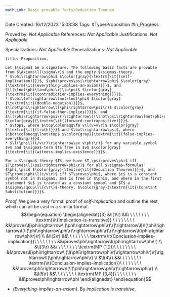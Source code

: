 ```yaml
---
mathLink: Basic provable facts/Deduction Theorem
---
```


<div class="topSpace"></div>

Date Created: 16/12/2023 15:08:38
Tags: #Type/Proposition #In_Progress

Proved by: <i>Not Applicable</i>
References: <i>Not Applicable</i>
Justifications: <i>Not Applicable</i>

Specializations: <i>Not Applicable</i>
Generalizations: <i>Not Applicable</i>

``` ad-Proposition
title: Proposition.

Let $\sigma$ be a signature. The following basic facts are provable from $\Axioms\l(\sigma\r)$ and the empty $\sigma$-theory.
* $\phi\rightarrow\phi$ $\color{gray}{\textrm{\it{(self-implication)}}}$, $\phi\proves\psi\rightarrow\phi$ $\color{gray}{\textrm{\it{(everything-implies-an-axiom)}}}$, and $\l(\lnot\phi\land\phi\r)\to\psi$ $\color{gray}{\textrm{\it{(contradiction-implies-everything)}}}$.
* $\phi\leftrightarrow\lnot\lnot\phi$ $\color{gray}{\textrm{\it{(double-negation)}}}$, $\lnot\phi\rightarrow\l(\phi\rightarrow\psi\r)$ $\color{gray}{\textrm{\it{(if-false-then-implies)}}}$, and $\l(\phi\rightarrow\psi\r)\rightarrow\l(\lnot\psi\rightarrow\lnot\phi\r)$ $\color{gray}{\textrm{\it{(forward-contrapositive)}}}$.
* $\top$, where $\top\coloneqq\fa v\l(v=v\r)$ $\color{gray}{\textrm{\it{(truth)}}}$ and $\bot\rightarrow\psi$, where $\bot\coloneqq\lnot\top$ $\color{gray}{\textrm{\it{(false-implies-everything)}}}$.
* $\l(\phi\l(t/v\r)\rightarrow\ex v\phi\r)$ for any variable symbol $v$ and $\sigma$-term $t$ free in $v$ $\color{gray}{\textrm{\it{(witness-implies-existence)}}}$.

For a $\sigma$-theory $T$, we have $T,\psi\proves\phi$ iff $T\proves\l(\psi\rightarrow\phi\r)$ for all $\sigma$-formulas $\phi,\psi$ $\color{gray}{\textrm{\it{(Deduction Theorem)}}}$, and $T\proves\phi\l(c/v\r)$ iff $T\proves\phi$, where $c$ is a constant symbol not in $\sigma$, $v$ is free in $\phi$, and where in the first statement $c$ is treated as a constant symbol and $T$ a $\sigma\sqcup\l\{c\r\}$-theory. $\color{gray}{\textrm{\it{(Constant Substitution)}}}$.

```

<i>Proof.</i> We give a very formal proof of <i>self-implication</i> and outline the rest, which can all be cast in a similar format.
$$\begin{equation}
    \begin{alignedat}{3}
        &\l(1\r) &&\ \ \ \ \ \ \ \ \textrm{\it{Implication-is-transitive}} \ \ \ \ \ \ \ \ &&\proves\l[\phi\rightarrow\l(\phi\rightarrow\phi\r)\r]\rightarrow\l[\l(\phi\rightarrow\l(\l(\phi\rightarrow\phi\r)\rightarrow\phi\r)\r)\rightarrow\l(\phi\rightarrow\phi\r)\r] \\
        &\l(2\r) &&\ \ \ \ \ \ \ \ \textrm{\it{Conclusion-implies-implication}}\ \ \ \ \ \ \ \ &&\proves\phi\rightarrow\l(\phi\rightarrow\phi\r) \\
        &\l(3\r) &&\ \ \ \ \ \ \ \ \textrm{MP (1,2)}\ \ \ \ \ \ \ \ &&\proves\l[\phi\rightarrow\l(\l(\phi\rightarrow\phi\r)\rightarrow\phi\r)\r]\rightarrow\l(\phi\rightarrow\phi\r) \\
        &\l(4\r) &&\ \ \ \ \ \ \ \ \textrm{\it{Conclusion-implies-implication}}\ \ \ \ \ \ \ \ &&\proves\phi\rightarrow\l(\l(\phi\rightarrow\phi\r)\rightarrow\phi\r) \\
        &\l(5\r) &&\ \ \ \ \ \ \ \ \textrm{MP (3,4)}\ \ \ \ \ \ \ \ &&\proves\phi\rightarrow\phi
    \end{alignedat}   
\end{equation}$$
* <i>(Everything-implies-an-axiom)</i>. By <i>implication is transitive</i>, 
